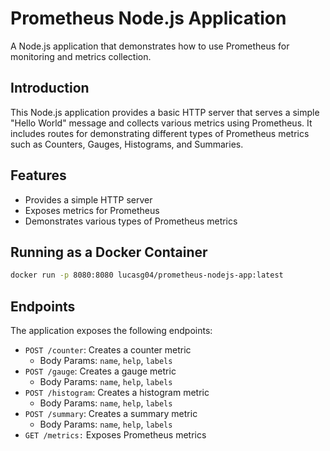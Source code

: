 # Prometheus Node.js Application

A Node.js application that demonstrates how to use Prometheus for monitoring and metrics collection.

## Introduction

This Node.js application provides a basic HTTP server that serves a simple "Hello World" message and collects various metrics using Prometheus. It includes routes for demonstrating different types of Prometheus metrics such as Counters, Gauges, Histograms, and Summaries.

## Features

- Provides a simple HTTP server
- Exposes metrics for Prometheus
- Demonstrates various types of Prometheus metrics

## Running as a Docker Container

```bash
docker run -p 8080:8080 lucasg04/prometheus-nodejs-app:latest
```

## Endpoints

The application exposes the following endpoints:

- `POST /counter`: Creates a counter metric
  - Body Params: `name`, `help`, `labels`
- `POST /gauge`: Creates a gauge metric
  - Body Params: `name`, `help`, `labels`
- `POST /histogram`: Creates a histogram metric
  - Body Params: `name`, `help`, `labels`
- `POST /summary`: Creates a summary metric
  - Body Params: `name`, `help`, `labels`
- `GET /metrics:` Exposes Prometheus metrics